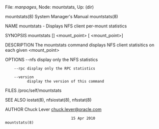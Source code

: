 File: *manpages*,  Node: mountstats,  Up: (dir)

mountstats(8)               System Manager's Manual              mountstats(8)



NAME
       mountstats - Displays NFS client per-mount statistics

SYNOPSIS
       mountstats [<options>] <mount_point> [ <mount_point>]

DESCRIPTION
       The  mountstats  command  displays NFS client statisitics on each given
       <mount_point>

OPTIONS
        --nfs display only the NFS statistics

        --rpc display only the RPC statistics

        --version
              display the version of this command

FILES
       /proc/self/mountstats

SEE ALSO
       iostat(8), nfsiostat(8), nfsstat(8)

AUTHOR
       Chuck Lever <chuck.lever@oracle.com>



                                  15 Apr 2010                    mountstats(8)

